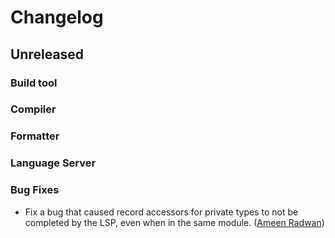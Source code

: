# Changelog

## Unreleased

### Build tool

### Compiler

### Formatter

### Language Server

### Bug Fixes

- Fix a bug that caused record accessors for private types to not be completed
  by the LSP, even when in the same module.
  ([Ameen Radwan](https://github.com/Acepie))
